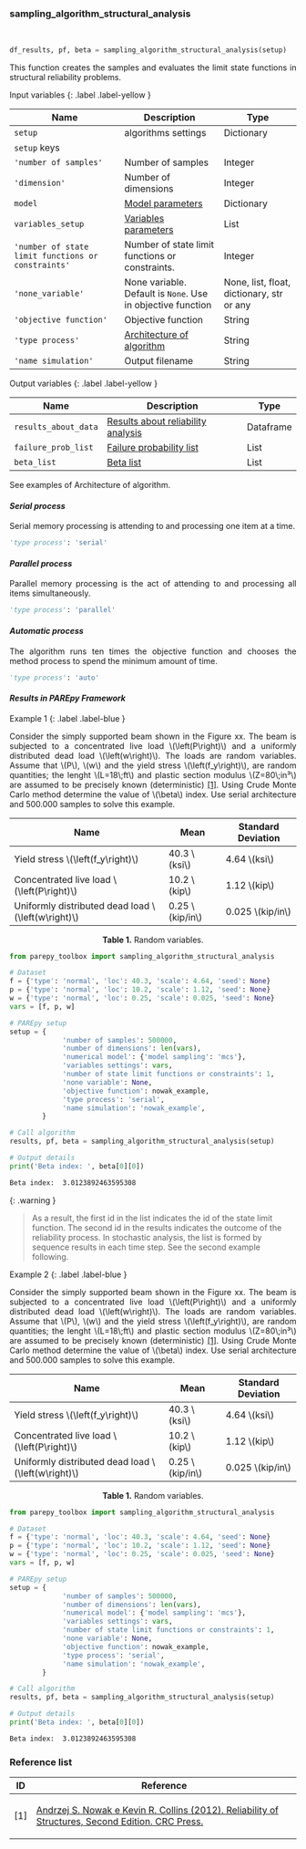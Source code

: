 <!-- ---
layout: home
parent: Framework
nav_order: 2
has_children: false
has_toc: false
title: sampling_algorithm_structural_analysis
--- -->

<!--Don't delete ths script-->
<script src = "https://polyfill.io/v3/polyfill.min.js?features=es6"></script>
<script id = "MathJax-script" async src="https://cdn.jsdelivr.net/npm/mathjax@3/es5/tex-mml-chtml.js"></script>
<!--Don't delete ths script-->

<h3>sampling_algorithm_structural_analysis</h3>

<br>

```python
df_results, pf, beta = sampling_algorithm_structural_analysis(setup)
```

<p align = "justify">
    This function creates the samples and evaluates the limit state functions in structural reliability problems.
</p>

Input variables
{: .label .label-yellow }

<table style = "width:100%">
    <thead>
      <tr>
        <th>Name</th>
        <th>Description</th>
        <th>Type</th>
      </tr>
    </thead>
    <tr>
        <td><code>setup</code></td>
        <td>algorithms settings</td>
        <td>Dictionary</td>
    </tr>
    <tr>
        <td><code>setup</code> keys</td>
        <td></td>
        <td></td>
    </tr>
    <tr>
        <td><code>'number of samples'</code></td>
        <td>Number of samples</td>
        <td>Integer</td>
    </tr>
    <tr>
        <td><code>'dimension'</code></td>
        <td>Number of dimensions</td>
        <td>Integer</td>
    </tr>
    <tr>
        <td><code>model</code></td>
        <td><a href="https://wmpjrufg.github.io/PAREPY/framework_sampling#mode" target="_blank" rel="noopener noreferrer">Model parameters</a></td>
        <td>Dictionary</td>
    </tr>
    <tr>
        <td><code>variables_setup</code></td>
        <td><a href="https://wmpjrufg.github.io/PAREPY/framework_sampling#vars" target="_blank" rel="noopener noreferrer">Variables parameters</a></td>
        <td>List</td>
    </tr>
    <tr>
        <td><code>'number of state limit functions or constraints'</code></td>
        <td>Number of state limit functions or constraints.</td>
        <td>Integer</td>
    </tr>
    <tr>
        <td><code>'none_variable'</code></td>
        <td>None variable. Default is <code>None</code>. Use in objective function</td>
        <td>None, list, float, dictionary, str or any</td>
    </tr>
    <tr>
        <td><code>'objective function'</code></td>
        <td>Objective function</td>
        <td>String</td>
    </tr>
    <tr>
        <td><code>'type process'</code></td>
        <td><a href="#arch">Architecture of algorithm</a></td>
        <td>String</td>
    </tr>
    <tr>
        <td><code>'name simulation'</code></td>
        <td>Output filename</td>
        <td>String</td>
    </tr>
</table>

Output variables
{: .label .label-yellow }

<table style = "width:100%">
   <thead>
     <tr>
       <th>Name</th>
       <th>Description</th>
       <th>Type</th>
     </tr>
   </thead>
   <tr>
       <td><code>results_about_data</code></td>
       <td><a href="#results">Results about reliability analysis</a></td>
       <td>Dataframe</td>
   </tr>
    <tr>
       <td><code>failure_prob_list</code></td>
       <td><a href="#results">Failure probability list</a></td>
       <td>List</td>
   </tr>
    <tr>
       <td><code>beta_list</code></td>
       <td><a href="#results">Beta list</a></td>
       <td>List</td>
   </tr>
</table>


<p align = "justify" id = "arch">
    See examples of Architecture of algorithm.
</p>

<h4><i>Serial process</i></h4>

<p align = "justify" id = "arch">
Serial memory processing is attending to and processing one item at a time.
</p>

```python
'type process': 'serial'
```

<h4><i>Parallel process</i></h4>

<p align = "justify" id = "arch">
Parallel memory processing is the act of attending to and processing all items simultaneously.
</p>

```python
'type process': 'parallel'
```

<h4><i>Automatic process</i></h4>

<p align = "justify" id = "arch">
The algorithm runs ten times the objective function and chooses the method process to spend the minimum amount of time.
</p>

```python
'type process': 'auto'
```

<h4><i><p align = "justify" id = "results">Results in PAREpy Framework</p></i></h4>


Example 1
{: .label .label-blue }

<p align = "justify">Consider the simply supported beam shown in the Figure xx. The beam is subjected to a concentrated live load \(\left(P\right)\) and a uniformly distributed dead load \(\left(w\right)\). The loads are random variables. Assume that \(P\), \(w\) and the yield stress \(\left(f_y\right)\), are random quantities; the lenght \(L=18\;ft\) and plastic section modulus \(Z=80\;in³\) are assumed to be precisely known (deterministic) <a href="#ref1">[1]</a>. Using Crude Monte Carlo method determine the value of \(\beta\) index. Use serial architecture and 500.000 samples to solve this example.</p>

<table style = "width:100%">
   <thead>
     <tr>
       <th>Name</th>
       <th>Mean</th>
       <th>Standard Deviation</th>
     </tr>
   </thead>
   <tr>
       <td>Yield stress \(\left(f_y\right)\)</td>
       <td>40.3 \(ksi\)</td>
       <td>4.64 \(ksi\)</td>
   </tr>
   <tr>
       <td>Concentrated live load \(\left(P\right)\)</td>
       <td>10.2 \(kip\)</td>
       <td>1.12 \(kip\)</td>
   </tr>
   <tr>
       <td>Uniformly distributed dead load \(\left(w\right)\)</td>
       <td>0.25 \(kip/in\)</td>
       <td>0.025 \(kip/in\)</td>
   </tr>
</table>

<p align = "center"><b>Table 1.</b> Random variables.</p>

```python
from parepy_toolbox import sampling_algorithm_structural_analysis

# Dataset
f = {'type': 'normal', 'loc': 40.3, 'scale': 4.64, 'seed': None}
p = {'type': 'normal', 'loc': 10.2, 'scale': 1.12, 'seed': None}
w = {'type': 'normal', 'loc': 0.25, 'scale': 0.025, 'seed': None}
vars = [f, p, w]

# PAREpy setup
setup = {
             'number of samples': 500000, 
             'number of dimensions': len(vars), 
             'numerical model': {'model sampling': 'mcs'}, 
             'variables settings': vars, 
             'number of state limit functions or constraints': 1, 
             'none variable': None,
             'objective function': nowak_example,
             'type process': 'serial',
             'name simulation': 'nowak_example',
        }

# Call algorithm
results, pf, beta = sampling_algorithm_structural_analysis(setup)

# Output details
print('Beta index: ', beta[0][0])
```

```bash
Beta index:  3.0123892463595308
```

{: .warning }
> As a result, the first id in the list indicates the id of the state limit function. The second id in the results indicates the outcome of the reliability process. In stochastic analysis, the list is formed by sequence results in each time step. See the second example following.

Example 2
{: .label .label-blue }

<p align = "justify">Consider the simply supported beam shown in the Figure xx. The beam is subjected to a concentrated live load \(\left(P\right)\) and a uniformly distributed dead load \(\left(w\right)\). The loads are random variables. Assume that \(P\), \(w\) and the yield stress \(\left(f_y\right)\), are random quantities; the lenght \(L=18\;ft\) and plastic section modulus \(Z=80\;in³\) are assumed to be precisely known (deterministic) <a href="#ref1">[1]</a>. Using Crude Monte Carlo method determine the value of \(\beta\) index. Use serial architecture and 500.000 samples to solve this example.</p>

<table style = "width:100%">
   <thead>
     <tr>
       <th>Name</th>
       <th>Mean</th>
       <th>Standard Deviation</th>
     </tr>
   </thead>
   <tr>
       <td>Yield stress \(\left(f_y\right)\)</td>
       <td>40.3 \(ksi\)</td>
       <td>4.64 \(ksi\)</td>
   </tr>
   <tr>
       <td>Concentrated live load \(\left(P\right)\)</td>
       <td>10.2 \(kip\)</td>
       <td>1.12 \(kip\)</td>
   </tr>
   <tr>
       <td>Uniformly distributed dead load \(\left(w\right)\)</td>
       <td>0.25 \(kip/in\)</td>
       <td>0.025 \(kip/in\)</td>
   </tr>
</table>

<p align = "center"><b>Table 1.</b> Random variables.</p>

```python
from parepy_toolbox import sampling_algorithm_structural_analysis

# Dataset
f = {'type': 'normal', 'loc': 40.3, 'scale': 4.64, 'seed': None}
p = {'type': 'normal', 'loc': 10.2, 'scale': 1.12, 'seed': None}
w = {'type': 'normal', 'loc': 0.25, 'scale': 0.025, 'seed': None}
vars = [f, p, w]

# PAREpy setup
setup = {
             'number of samples': 500000, 
             'number of dimensions': len(vars), 
             'numerical model': {'model sampling': 'mcs'}, 
             'variables settings': vars, 
             'number of state limit functions or constraints': 1, 
             'none variable': None,
             'objective function': nowak_example,
             'type process': 'serial',
             'name simulation': 'nowak_example',
        }

# Call algorithm
results, pf, beta = sampling_algorithm_structural_analysis(setup)

# Output details
print('Beta index: ', beta[0][0])
```

```bash
Beta index:  3.0123892463595308
```

<h3>Reference list</h3>

<table>
    <thead>
        <tr>
            <th>ID</th>
            <th>Reference</th>
        </tr>
    </thead>
    <tbody>
        <tr>
            <td><p align = "center" id = "ref1">[1]</p></td>
            <td><p align = "left"><a href="https://www.amazon.com.br/Reliability-Structures-Second-Andrzej-Nowak/dp/0415675758" target="_blank" rel="noopener noreferrer">Andrzej S. Nowak e Kevin R. Collins (2012). Reliability of Structures, Second Edition. CRC Press.</a></p></td>
        </tr>
    </tbody>
</table>



